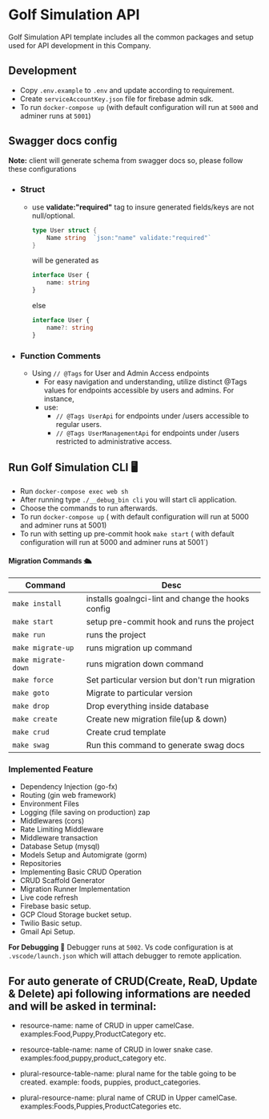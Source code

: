 # Golf Simulation API

Golf Simulation API template includes all the common packages and setup used for API development in this Company.

## Development

- Copy `.env.example` to `.env` and update according to requirement.
- Create `serviceAccountKey.json` file for firebase admin sdk.
- To run `docker-compose up` (with default configuration will run at `5000` and adminer runs at `5001`)

## Swagger docs config
**Note:** client will generate schema from swagger docs so, please follow these configurations

- ### Struct

  - use **validate:"required"** tag to insure generated fields/keys are not null/optional.
    ```go
    type User struct {
        Name string  `json:"name" validate:"required"`
    }
    ```
    will be generated as
    ```ts
    interface User {
        name: string
    }
    ```
    else
    ```ts
    interface User {
        name?: string
    }
    ```


- ### Function Comments

  - Using `// @Tags` for User and Admin Access endpoints
    - For easy navigation and understanding, utilize distinct @Tags values for endpoints accessible by users and admins. For instance, 
    - use: 
      - ``// @Tags UserApi`` for endpoints under /users accessible to regular users.
      - ``// @Tags UserManagementApi`` for endpoints under /users restricted to administrative access.


## Run Golf Simulation CLI 🖥

- Run `docker-compose exec web sh`
- After running type `./__debug_bin cli` you will start cli application.
- Choose the commands to run afterwards.
- To run `docker-compose up` ( with default configuration will run at 5000 and adminer runs at 5001)
- To run with setting up pre-commit hook `make start` ( with default configuration will run at 5000 and adminer runs at 5001`)

#### Migration Commands 🛳

| Command             | Desc                                                 |
|---------------------| ---------------------------------------------------- |
| `make install`      | installs goalngci-lint and change the hooks config   |
| `make start`        | setup pre-commit hook and runs the project           |
| `make run`          | runs the project                                     |
| `make migrate-up`   | runs migration up command                            |
| `make migrate-down` | runs migration down command                          |
| `make force`        | Set particular version but don't run migration       |
| `make goto`         | Migrate to particular version                        |
| `make drop`         | Drop everything inside database                      |
| `make create`       | Create new migration file(up & down)                 |
| `make crud`         | Create crud template                                 |
| `make swag`         | Run this command to generate swag docs               |

### Implemented Feature

- Dependency Injection (go-fx)
- Routing (gin web framework)
- Environment Files
- Logging (file saving on production) zap
- Middlewares (cors)
- Rate Limiting Middleware
- Middleware transaction
- Database Setup (mysql)
- Models Setup and Automigrate (gorm)
- Repositories
- Implementing Basic CRUD Operation
- CRUD Scaffold Generator
- Migration Runner Implementation
- Live code refresh
- Firebase basic setup.
- GCP Cloud Storage bucket setup.
- Twilio Basic setup.
- Gmail Api Setup.

**For Debugging 🐞** Debugger runs at `5002`. Vs code configuration is at `.vscode/launch.json` which will attach debugger to remote application.

## For auto generate of CRUD(Create, ReaD, Update & Delete) api following informations are needed and will be asked in terminal:

- resource-name: name of CRUD in upper camelCase. examples:Food,Puppy,ProductCategory etc.

- resource-table-name: name of CRUD in lower snake case. examples:food,puppy,product_category etc.

- plural-resource-table-name: plural name for the table going to be created. example: foods, puppies, product_categories.

- plural-resource-name: plural name of CRUD in Upper camelCase. examples:Foods,Puppies,ProductCategories etc.
